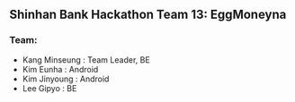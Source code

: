 ## Shinhan Bank Hackathon Team 13: EggMoneyna

### Team:
- Kang Minseung : Team Leader, BE
- Kim Eunha : Android
- Kim Jinyoung : Android
- Lee Gipyo : BE